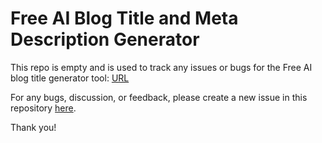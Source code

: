 # Free AI Blog Title and Meta Description Generator
This repo is empty and is used to track any issues or bugs for the Free AI blog title generator tool: [URL](https://ai-blog-title-and-meta-description-generator.vercel.app/)

For any bugs, discussion, or feedback, please create a new issue in this repository [here](https://github.com/mansi-manhas/free-ai-blog-title-and-meta-description-generator/issues).

Thank you! 
